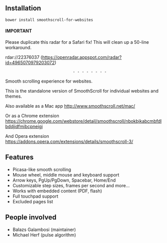 ## Installation

```
bower install smoothscroll-for-websites
```

#### IMPORTANT

Please duplicate this radar for a Safari fix! 
This will clean up a 50-line workaround.

  rdar://22376037 (https://openradar.appspot.com/radar?id=4965070979203072)

                                  - - - - - - - - 

Smooth scrolling experience for websites.

This is the standalone version of SmoothScroll for individual websites and themes.

Also available as a Mac app
  http://www.smoothscroll.net/mac/

Or as a Chrome extension
  https://chrome.google.com/webstore/detail/smoothscroll/nbokbjkabcmbfdlbddjidfmibcpneigj

And Opera extension
  https://addons.opera.com/extensions/details/smoothscroll-3/

## Features
- Picasa-like smooth scrolling
- Mouse wheel, middle mouse and keyboard support
- Arrow keys, PgUp/PgDown, Spacebar, Home/End
- Customizable step sizes, frames per second and more...
- Works with embedded content (PDF, flash)
- Full touchpad support
- Excluded pages list

## People involved
- Balazs Galambosi (maintainer)
- Michael Herf     (pulse algorithm)
